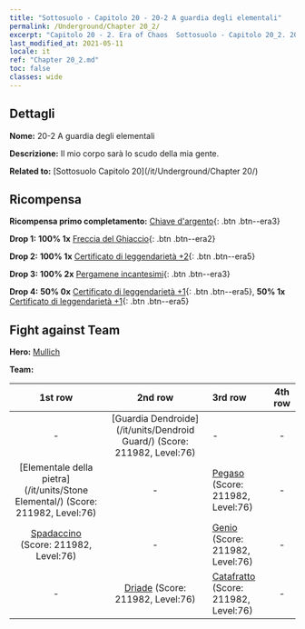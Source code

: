 ```yaml
---
title: "Sottosuolo - Capitolo 20 - 20-2 A guardia degli elementali"
permalink: /Underground/Chapter 20_2/
excerpt: "Capitolo 20 - 2. Era of Chaos  Sottosuolo - Capitolo 20_2. 20-2 A guardia degli elementali"
last_modified_at: 2021-05-11
locale: it
ref: "Chapter 20_2.md"
toc: false
classes: wide
---
```


## Dettagli

 **Nome:** 20-2 A guardia degli elementali

 **Descrizione:** Il mio corpo sarà lo scudo della mia gente.

 **Related to:** [Sottosuolo Capitolo 20](/it/Underground/Chapter 20/)

## Ricompensa

 **Ricompensa primo completamento:** [Chiave d'argento](/ItemsIT/con_693/){: .btn .btn--era3}

 **Drop 1:** **100% 1x** [Freccia del Ghiaccio](/ItemsIT/her_431/){: .btn .btn--era2}

 **Drop 2:** **100% 1x** [Certificato di leggendarietà +2](/ItemsIT/mat_81/){: .btn .btn--era5}

 **Drop 3:** **100% 2x** [Pergamene incantesimi](/ItemsIT/con_694/){: .btn .btn--era3}

 **Drop 4:** **50% 0x** [Certificato di leggendarietà +1](/ItemsIT/mat_74/){: .btn .btn--era5}, **50% 1x** [Certificato di leggendarietà +1](/ItemsIT/mat_74/){: .btn .btn--era5}


## Fight against Team
 **Hero:** [Mullich](/it/heroes/Mullich/)

 **Team:**


  | 1st row | 2nd row | 3rd row | 4th row |
  |:----:|:----:|:----|:----:|
  | - | [Guardia Dendroide](/it/units/Dendroid Guard/) (Score: 211982, Level:76)  | - | - |
  | [Elementale della pietra](/it/units/Stone Elemental/) (Score: 211982, Level:76)  | - | [Pegaso](/it/units/Pegasus/) (Score: 211982, Level:76)  | - |
  | [Spadaccino](/it/units/Swordsman/) (Score: 211982, Level:76)  | - | [Genio](/it/units/Genie/) (Score: 211982, Level:76)  | - |
  | - | [Driade](/it/units/Sprite/) (Score: 211982, Level:76)  | [Catafratto](/it/units/Cavalier/) (Score: 211982, Level:76)  | - |


